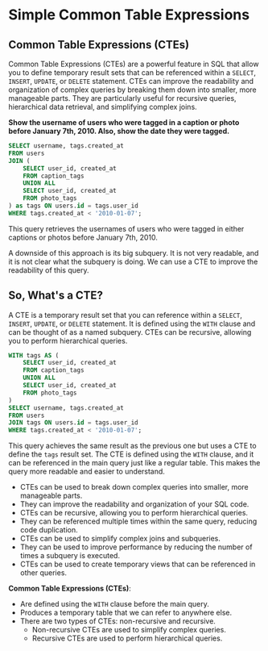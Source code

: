 # Simple Common Table Expressions

## Common Table Expressions (CTEs)

Common Table Expressions (CTEs) are a powerful feature in SQL that allow you to define temporary result sets that can be referenced within a `SELECT`, `INSERT`, `UPDATE`, or `DELETE` statement. CTEs can improve the readability and organization of complex queries by breaking them down into smaller, more manageable parts. They are particularly useful for recursive queries, hierarchical data retrieval, and simplifying complex joins.

**Show the username of users who were tagged in a caption or photo before January 7th, 2010. Also, show the date they were tagged.**

```sql
SELECT username, tags.created_at
FROM users
JOIN (
    SELECT user_id, created_at
    FROM caption_tags
    UNION ALL
    SELECT user_id, created_at
    FROM photo_tags
) as tags ON users.id = tags.user_id
WHERE tags.created_at < '2010-01-07';
```

This query retrieves the usernames of users who were tagged in either captions or photos before January 7th, 2010.

A downside of this approach is its big subquery. It is not very readable, and it is not clear what the subquery is doing. We can use a CTE to improve the readability of this query.

## So, What's a CTE?

A CTE is a temporary result set that you can reference within a `SELECT`, `INSERT`, `UPDATE`, or `DELETE` statement. It is defined using the `WITH` clause and can be thought of as a named subquery. CTEs can be recursive, allowing you to perform hierarchical queries.

```sql
WITH tags AS (
    SELECT user_id, created_at
    FROM caption_tags
    UNION ALL
    SELECT user_id, created_at
    FROM photo_tags
)
SELECT username, tags.created_at
FROM users
JOIN tags ON users.id = tags.user_id
WHERE tags.created_at < '2010-01-07';
```

This query achieves the same result as the previous one but uses a CTE to define the `tags` result set. The CTE is defined using the `WITH` clause, and it can be referenced in the main query just like a regular table. This makes the query more readable and easier to understand.

- CTEs can be used to break down complex queries into smaller, more manageable parts.
- They can improve the readability and organization of your SQL code.
- CTEs can be recursive, allowing you to perform hierarchical queries.
- They can be referenced multiple times within the same query, reducing code duplication.
- CTEs can be used to simplify complex joins and subqueries.
- They can be used to improve performance by reducing the number of times a subquery is executed.
- CTEs can be used to create temporary views that can be referenced in other queries.

**Common Table Expressions (CTEs)**:

- Are defined using the `WITH` clause before the main query.
- Produces a temporary table that we can refer to anywhere else.
- There are two types of CTEs: non-recursive and recursive.
  - Non-recursive CTEs are used to simplify complex queries.
  - Recursive CTEs are used to perform hierarchical queries.
